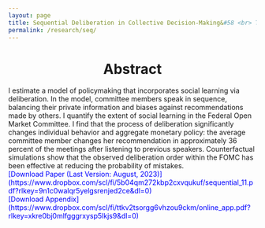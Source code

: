 ```yaml
---
layout: page
title: Sequential Deliberation in Collective Decision-Making&#58 <br> The Case of the FOMC
permalink: /research/seq/
---
```


<h1 style="text-align: center;" markdown="1"> Abstract</h1>
I estimate a model of policymaking that incorporates
social learning via deliberation. In the model, committee members
speak in sequence, balancing their private information and
biases against recommendations made by others. I quantify the extent
of social learning in the Federal Open Market Committee. I find
that the process of deliberation significantly changes individual behavior
and aggregate monetary policy: the average committee member
changes her recommendation in approximately 36 percent of the meetings
after listening to previous speakers. Counterfactual simulations
show that the observed deliberation order within the FOMC has been
effective at reducing the probability of mistakes.
<br>
<span style="color: blue">
[Download Paper (Last Version: August, 2023)](https://www.dropbox.com/scl/fi/5b04qm272kbp2cxvqukuf/sequential_11.pdf?rlkey=9n1c0walqr5yelgsrenjed2ce&dl=0) </span>
<br>
<span style="color: blue"> [Download Appendix](https://www.dropbox.com/scl/fi/ttkv2tsorgg6vhzou9ckm/online_app.pdf?rlkey=xkre0bj0mlfgggrxysp5lkjs9&dl=0) </span>




